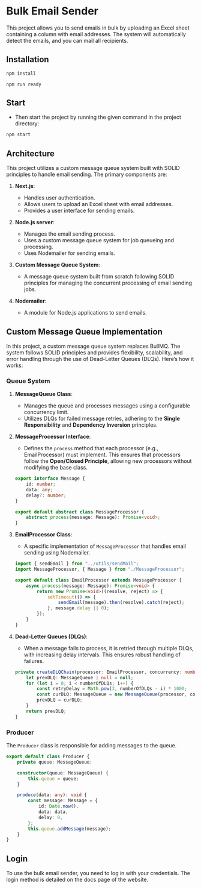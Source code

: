 # Bulk Email Sender

This project allows you to send emails in bulk by uploading an Excel sheet containing a column with email addresses. The system will automatically detect the emails, and you can mail all recipients.

## Installation

```bash
npm install
```
```
npm run ready
```

## Start

- Then start the project by running the given command in the project directory:

```bash
npm start
```

## Architecture

This project utilizes a custom message queue system built with SOLID principles to handle email sending. The primary components are:

1. **Next.js**: 
    - Handles user authentication.
    - Allows users to upload an Excel sheet with email addresses.
    - Provides a user interface for sending emails.

2. **Node.js server**:
    - Manages the email sending process.
    - Uses a custom message queue system for job queueing and processing.
    - Uses Nodemailer for sending emails.

3. **Custom Message Queue System**:
    - A message queue system built from scratch following SOLID principles for managing the concurrent processing of email sending jobs.

4. **Nodemailer**:
    - A module for Node.js applications to send emails.

## Custom Message Queue Implementation

In this project, a custom message queue system replaces BullMQ. The system follows SOLID principles and provides flexibility, scalability, and error handling through the use of Dead-Letter Queues (DLQs). Here’s how it works:

### Queue System

1. **MessageQueue Class**:
    - Manages the queue and processes messages using a configurable concurrency limit. 
    - Utilizes DLQs for failed message retries, adhering to the **Single Responsibility** and **Dependency Inversion** principles.

2. **MessageProcessor Interface**:
    - Defines the `process` method that each processor (e.g., EmailProcessor) must implement. This ensures that processors follow the **Open/Closed Principle**, allowing new processors without modifying the base class.
      

    ```typescript
    export interface Message {
        id: number;
        data: any;
        delay?: number;
    }

    export default abstract class MessageProcessor {
        abstract process(message: Message): Promise<void>;
    }
    ```

3. **EmailProcessor Class**:
    - A specific implementation of `MessageProcessor` that handles email sending using Nodemailer.
  

    ```typescript
    import { sendEmail } from "../utils/sendMail";
    import MessageProcessor, { Message } from "./MessageProcessor";

    export default class EmailProcessor extends MessageProcessor {
        async process(message: Message): Promise<void> {
            return new Promise<void>((resolve, reject) => {
                setTimeout(() => {
                    sendEmail(message).then(resolve).catch(reject);
                }, message.delay || 0);
            });
        }
    }
    ```

4. **Dead-Letter Queues (DLQs)**:
    - When a message fails to process, it is retried through multiple DLQs, with increasing delay intervals. This ensures robust handling of failures.


    ```typescript
    private createDLQChain(processor: EmailProcessor, concurrency: number, numberOfDLQs: number): MessageQueue | null {
        let prevDLQ: MessageQueue | null = null;
        for (let i = 0; i < numberOfDLQs; i++) {
            const retryDelay = Math.pow(3, numberOfDLQs - i) * 1000;
            const curDLQ: MessageQueue = new MessageQueue(processor, concurrency, prevDLQ, retryDelay);
            prevDLQ = curDLQ;
        }
        return prevDLQ;
    }
    ```

### Producer

The `Producer` class is responsible for adding messages to the queue.


```typescript
export default class Producer {
    private queue: MessageQueue;

    constructor(queue: MessageQueue) {
        this.queue = queue;
    }

    produce(data: any): void {
        const message: Message = {
            id: Date.now(),
            data: data,
            delay: 0,
        };
        this.queue.addMessage(message);
    }
}
```


## Login

To use the bulk email sender, you need to log in with your credentials. The login method is detailed on the docs page of the website.
